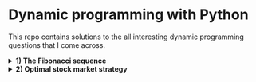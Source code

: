 # Dynamic programming with Python
This repo contains solutions to the all interesting dynamic programming questions that I come across.

<details>
  <summary><b>1) The Fibonacci sequence</b></summary>
  Return the n-th number in the Fibonacci sequence. The first two numbers in the Fibonacci sequence are equal to 1; any other number is equal to sum of the preceding two numbers.
</details>
<details>
  <summary><b>2) Optimal stock market strategy</b></summary>
  When evaluating stock market trading strategies, it is useful to determine the maximum possible profit that can be made by trading a certain stock. Write an algorithm that,     given the daily price of a stock, computes the maximum profit that can be made by buying and selling that stock. Assume that you are allowed to own no more than 1 share at any time, and that you have an unlimited budget.<br>
  
  Example 1: The stock price over several days is [2, 5, 1]. The best strategy is to buy a share on the first day for price 2, then sell it on the second day for price 5, obtaining a profit of 3.<br>
  
  Example 2: The stock price over several days is [2, 5, 1, 3]. The best strategy is to buy a share on the first day for price 2, then sell it on the second day for price 5, obtaining a profit of 3; then buy it again on the third day for price 1, and sell it on the fourth day for price 3, obtaining an overall profit of 5.
</details>

